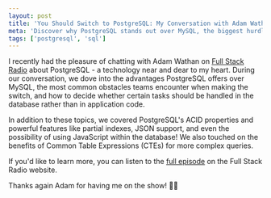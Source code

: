 ```yaml
---
layout: post
title: 'You Should Switch to PostgreSQL: My Conversation with Adam Wathan on Full Stack Radio'
meta: 'Discover why PostgreSQL stands out over MySQL, the biggest hurdles when switching, and how to decide whether to handle tasks in the database or application code.'
tags: ['postgresql', 'sql']
---
```


I recently had the pleasure of chatting with Adam Wathan on [Full Stack Radio](https://fullstackradio.com/40) about PostgreSQL - a technology near and dear to my heart.
During our conversation, we dove into the advantages PostgreSQL offers over MySQL, the most common obstacles teams encounter when making the switch, and how to decide whether certain tasks should be handled in the database rather than in application code.

<!--more-->

In addition to these topics, we covered PostgreSQL's ACID properties and powerful features like partial indexes, JSON support, and even the possibility of using JavaScript within the database!
We also touched on the benefits of Common Table Expressions (CTEs) for more complex queries.

If you'd like to learn more, you can listen to the [full episode](https://fullstackradio.com/40) on the Full Stack Radio website.

Thanks again Adam for having me on the show! 🙏🏻
